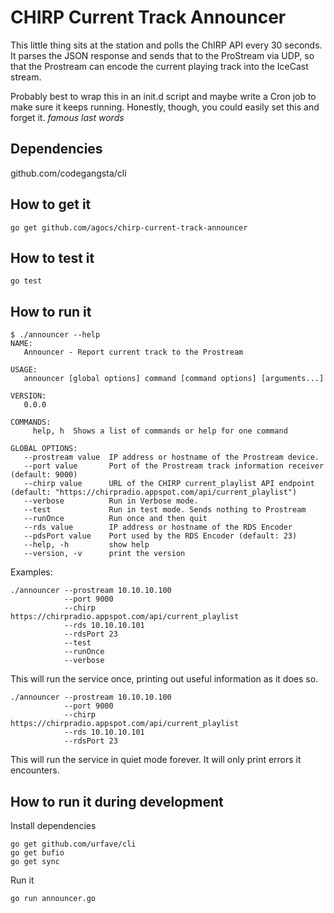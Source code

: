 CHIRP Current Track Announcer
=============================

This little thing sits at the station and polls the ChIRP API every 30 seconds.
It parses the JSON response and sends that to the ProStream via UDP, so that the
Prostream can encode the current playing track into the IceCast stream.

Probably best to wrap this in an init.d script and maybe write a Cron job to 
make sure it keeps running. Honestly, though, you could easily set this and 
forget it. *famous last words*

Dependencies
------------

github.com/codegangsta/cli

How to get it
---------------

```
go get github.com/agocs/chirp-current-track-announcer
```

How to test it
--------------

```
go test
```

How to run it
-------------

```
$ ./announcer --help
NAME:
   Announcer - Report current track to the Prostream

USAGE:
   announcer [global options] command [command options] [arguments...]

VERSION:
   0.0.0

COMMANDS:
     help, h  Shows a list of commands or help for one command

GLOBAL OPTIONS:
   --prostream value  IP address or hostname of the Prostream device.
   --port value       Port of the Prostream track information receiver (default: 9000)
   --chirp value      URL of the CHIRP current_playlist API endpoint (default: "https://chirpradio.appspot.com/api/current_playlist")
   --verbose          Run in Verbose mode.
   --test             Run in test mode. Sends nothing to Prostream
   --runOnce          Run once and then quit
   --rds value        IP address or hostname of the RDS Encoder
   --pdsPort value    Port used by the RDS Encoder (default: 23)
   --help, -h         show help
   --version, -v      print the version

```


Examples:

```
./announcer --prostream 10.10.10.100
            --port 9000
            --chirp https://chirpradio.appspot.com/api/current_playlist
            --rds 10.10.10.101
            --rdsPort 23
            --test
            --runOnce
            --verbose
```

This will run the service once, printing out useful information as it does so. 


```
./announcer --prostream 10.10.10.100
            --port 9000
            --chirp https://chirpradio.appspot.com/api/current_playlist
            --rds 10.10.10.101
            --rdsPort 23
```

This will run the service in quiet mode forever. It will only print errors it encounters.


How to run it during development
--------------------------------

Install dependencies
```
go get github.com/urfave/cli
go get bufio
go get sync
```

Run it
```
go run announcer.go
```
